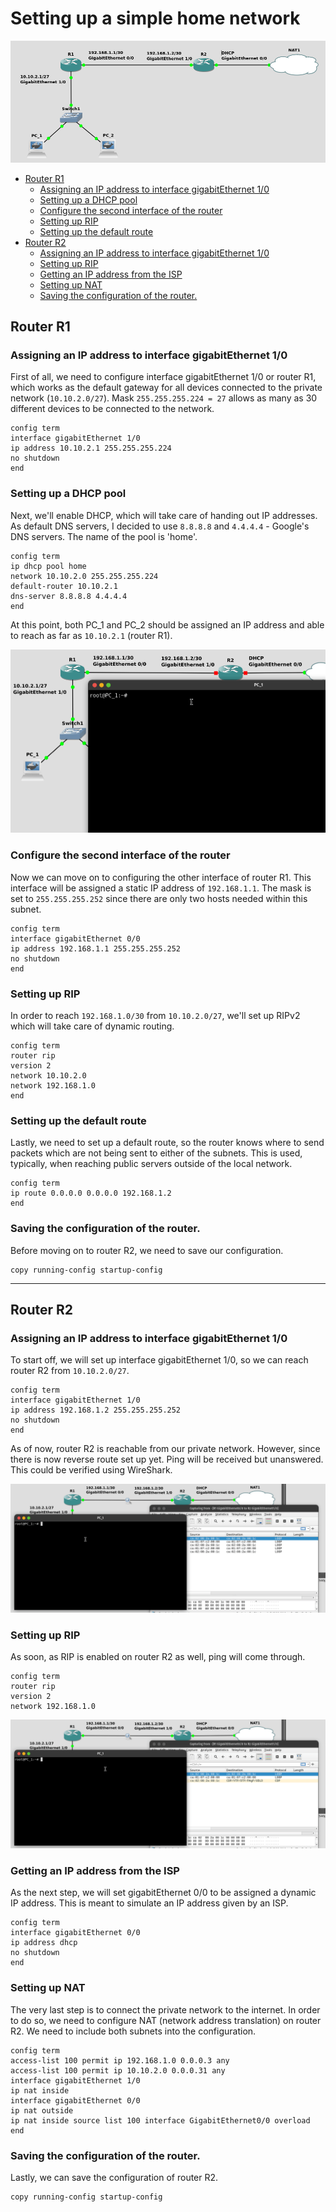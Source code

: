 # Setting up a simple home network

<img src="img/01.png">

- [Router R1](#router-r1)
  * [Assigning an IP address to interface gigabitEthernet 1/0](#assigning-an-ip-address-to-interface-gigabitethernet-1-0)
  * [Setting up a DHCP pool](#setting-up-a-dhcp-pool)
  * [Configure the second interface of the router](#configure-the-second-interface-of-the-router)
  * [Setting up RIP](#setting-up-rip)
  * [Setting up the default route](#setting-up-the-default-route)
- [Router R2](#router-r2)
  * [Assigning an IP address to interface gigabitEthernet 1/0](#assigning-an-ip-address-to-interface-gigabitethernet-1-0-1)
  * [Setting up RIP](#setting-up-rip-1)
  * [Getting an IP address from the ISP](#getting-an-ip-address-from-the-isp)
  * [Setting up NAT](#setting-up-nat)
  * [Saving the configuration of the router.](#saving-the-configuration-of-the-router)

## Router R1

### Assigning an IP address to interface gigabitEthernet 1/0

First of all, we need to configure interface gigabitEthernet 1/0 or router R1, which works as the default gateway for all devices connected to the private network (`10.10.2.0/27`). Mask `255.255.255.224 = 27` allows as many as 30 different devices to be connected to the network.

```
config term
interface gigabitEthernet 1/0
ip address 10.10.2.1 255.255.255.224
no shutdown
end
```

### Setting up a DHCP pool

Next, we'll enable DHCP, which will take care of handing out IP addresses. As default DNS servers, I decided to use `8.8.8.8` and `4.4.4.4` - Google's DNS servers. The name of the pool is 'home'.

```
config term
ip dhcp pool home
network 10.10.2.0 255.255.255.224
default-router 10.10.2.1
dns-server 8.8.8.8 4.4.4.4
end
```

At this point, both PC_1 and PC_2 should be assigned an IP address and able to reach as far as `10.10.2.1` (router R1).

<img src="img/02.gif">

### Configure the second interface of the router

Now we can move on to configuring the other interface of router R1. This interface will be assigned a static IP address of `192.168.1.1`. The mask is set to `255.255.255.252` since there are only two hosts needed within this subnet.

```
config term
interface gigabitEthernet 0/0
ip address 192.168.1.1 255.255.255.252
no shutdown
end
```

### Setting up RIP

In order to reach `192.168.1.0/30` from `10.10.2.0/27`, we'll set up RIPv2 which will take care of dynamic routing.

```
config term
router rip
version 2
network 10.10.2.0
network 192.168.1.0
end
```

### Setting up the default route

Lastly, we need to set up a default route, so the router knows where to send packets which are not being sent to either of the subnets. This is used, typically, when reaching public servers outside of the local network. 

```
config term
ip route 0.0.0.0 0.0.0.0 192.168.1.2
end
```

### Saving the configuration of the router.

Before moving on to router R2, we need to save our configuration.

```
copy running-config startup-config
```

---

## Router R2

### Assigning an IP address to interface gigabitEthernet 1/0

To start off, we will set up interface gigabitEthernet 1/0, so we can reach router R2 from `10.10.2.0/27`.

```
config term
interface gigabitEthernet 1/0
ip address 192.168.1.2 255.255.255.252
no shutdown
end
```

As of now, router R2 is reachable from our private network. However, since there is now reverse route set up yet. Ping will be received but unanswered. This could be verified using WireShark.

<img src="img/03.gif">

### Setting up RIP

As soon, as RIP is enabled on router R2 as well, ping will come through.

```
config term
router rip
version 2
network 192.168.1.0
```

<img src="img/04.gif">

### Getting an IP address from the ISP

As the next step, we will set gigabitEthernet 0/0 to be assigned a dynamic IP address. This is meant to simulate an IP address given by an ISP.

```
config term
interface gigabitEthernet 0/0
ip address dhcp
no shutdown
end
```

### Setting up NAT

The very last step is to connect the private network to the internet. In order to do so, we need to configure NAT (network address translation) on router R2. We need to include both subnets into the configuration.

```
config term
access-list 100 permit ip 192.168.1.0 0.0.0.3 any
access-list 100 permit ip 10.10.2.0 0.0.0.31 any
interface gigabitEthernet 1/0
ip nat inside
interface gigabitEthernet 0/0
ip nat outside
ip nat inside source list 100 interface GigabitEthernet0/0 overload
end
```

### Saving the configuration of the router.

Lastly, we can save the configuration of router R2.

```
copy running-config startup-config
```